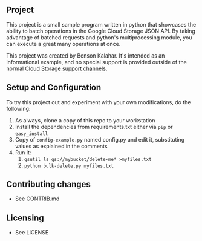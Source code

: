 ## Project

This project is a small sample program written in python that showcases the
ability to batch operations in the Google Cloud Storage JSON API.  By taking
advantage of batched requests and python's multiprocessing module, you can
execute a great many operations at once.

This project was created by Benson Kalahar.  It's intended as an informational
example, and no special support is provided outside of the normal
[Cloud Storage support channels](https://developers.google.com/storage/docs/pricing-and-terms#support).

## Setup and Configuration
To try this project out and experiment with your own modifications, do the
following:

1. As always, clone a copy of this repo to your workstation
1. Install the dependencies from requirements.txt either via `pip` or
   `easy_install`
1. Copy of `config-example.py` named config.py and edit it, substituting values
   as explained in the comments
1. Run it:
   1. `gsutil ls gs://mybucket/delete-me* >myfiles.txt`
   1. `python bulk-delete.py myfiles.txt`

## Contributing changes

* See CONTRIB.md

## Licensing

* See LICENSE
